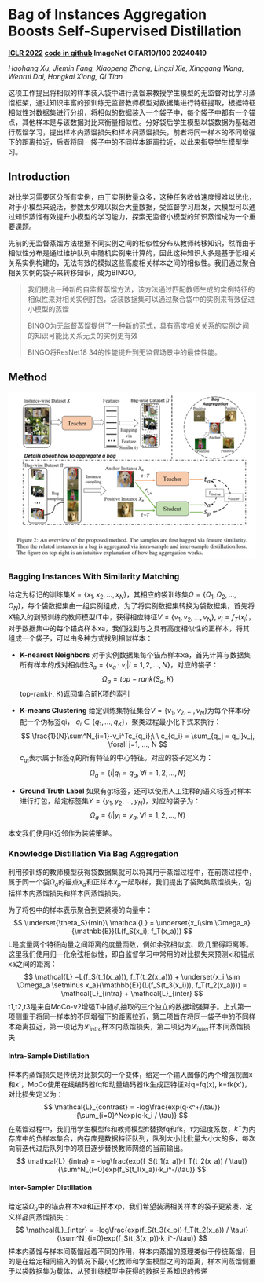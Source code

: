 # Bag of Instances Aggregation Boosts Self-Supervised Distillation

**[ICLR 2022](https://openreview.net/forum?id=N0uJGWDw21d)	[code in github](https://github.com/haohang96/bingo)	ImageNet CIFAR10/100	20240419**

*Haohang Xu, Jiemin Fang, Xiaopeng Zhang, Lingxi Xie, Xinggang Wang, Wenrui Dai, Hongkai Xiong, Qi Tian*

这项工作提出将相似的样本装入袋中进行蒸馏来教授学生模型的无监督对比学习蒸馏框架，通过知识丰富的预训练无监督教师模型对数据集进行特征提取，根据特征相似性对数据集进行分组，将相似的数据装入一个袋子中，每个袋子中都有一个锚点，其他样本是与该数据对比来衡量相似性。分好袋后学生模型以袋数据为基础进行蒸馏学习，提出样本内蒸馏损失和样本间蒸馏损失，前者将同一样本的不同增强下的距离拉近，后者将同一袋子中的不同样本距离拉近，以此来指导学生模型学习。

## Introduction 

对比学习需要区分所有实例，由于实例数量众多，这种任务收敛速度慢难以优化，对于小模型来说活，参数太少难以拟合大量数据，受监督学习启发，大模型可以通过知识蒸馏有效提升小模型的学习能力，探索无监督小模型的知识蒸馏成为一个重要课题。

先前的无监督蒸馏方法根据不同实例之间的相似性分布从教师转移知识，然而由于相似性分布是通过维护队列中随机实例来计算的，因此这种知识大多是基于低相关关系实例构建的，无法有效的模拟这些高度相关样本之间的相似性。我们通过聚合相关实例的袋子来转移知识，成为BINGO。

> 我们提出一种新的自监督蒸馏方法，该方法通过匹配教师生成的实例特征的相似性来对相关实例打包，袋装数据集可以通过聚合袋中的实例来有效促进小模型的蒸馏
>
> BINGO为无监督蒸馏提供了一种新的范式，具有高度相关关系的实例之间的知识可能比关系无关的实例更有效
>
> BINGO将ResNet18 34的性能提升到无监督场景中的最佳性能。

## Method

![image-20240415095459008](imgs/image-20240415095459008.png)

### Bagging Instances With Similarity Matching

给定为标记的训练集$X= \{x_1,x_2, ...,x_N\}$，其相应的袋训练集$\Omega = \{ \Omega_1, \Omega_2, ..., \Omega_N \}$，每个袋数据集由一组实例组成，为了将实例数据集转换为袋数据集，首先将X输入的到预训练的教师模型fT中，获得相应特征$V = \{ v_1, v_2, ..., v_N\}, v_i = f_T(x_i)$，对于数据集中的每个锚点样本xa，我们找到与之具有高度相似性的正样本，将其组成一个袋子，可以由多种方式找到相似样本：

- **K-nearest Neighbors**  对于实例数据集每个锚点样本xa，首先计算与数据集所有样本的成对相似性$S_a = \{ v_a·v_i | i=1, 2, ..., N\}$，对应的袋子：
  $$
  \Omega_a = top-rank(S_a, K)
  $$
  top-rank(·, K)返回集合前K项的索引

- **K-means Clustering**  给定训练集特征集合$V = \{ v_1, v_2, ..., v_N\}$为每个样本i分配一个伪标签qi， $q_i \in \{q_1, ..., q_K\}$，聚类过程最小化下式来执行：
  $$
  \frac{1}{N}\sum^N_{i=1}-v_i^Tc_{q_i};\ \  c_{q_i} = \sum_{q_j = q_i}v_j, \forall j=1, ..., N
  $$
  $c_{q_i}$表示属于标签$q_i$的所有特征的中心特征。对应的袋子定义为：
  $$
  \Omega_a = \{ i|q_i = q_a, \forall i=1, 2, ..., N\}
  $$

- **Ground Truth Label**  如果有gt标签，还可以使用人工注释的语义标签对样本进行打包，给定标签集$Y = \{ y_1, y_2, ..., y_N \}$，对应的袋子为：
  $$
  \Omega_a =\{ i|y_i=y_a, \forall i=1, 2, ..., N\}
  $$

本文我们使用K近邻作为装袋策略。



### Knowledge Distillation Via Bag Aggregation

利用预训练的教师模型获得袋数据集就可以将其用于蒸馏过程中，在前馈过程中，属于同一个袋$\Omega_a$的锚点$x_a$和正样本$x_p$一起取样，我们提出了袋聚集蒸馏损失，包括样本内蒸馏损失和样本间蒸馏损失。

为了将包中的样本表示聚合到更紧凑的向量中：
$$
\underset{\theta_S}{min}\ \mathcal{L} = \underset{x_i\sim \Omega_a}{\mathbb{E}}(L(f_S(x_i), f_T(x_a)))
$$
L是度量两个特征向量之间距离的度量函数，例如余弦相似度、欧几里得距离等。这里我们使用归一化余弦相似性，即自监督学习中常用的对比损失来预测xi和锚点xa之间的距离：
$$
\mathcal{L} =L(f_S(t_1(x_a))), f_T(t_2(x_a))) + \underset{x_i \sim \Omega_a \setminus x_a}{\mathbb{E}}(L(f_S(t_3(x_i))), f_T(t_2(x_a)))) = \mathcal{L}_{intra} + \mathcal{L}_{inter}
$$
t1,t2,t3是来自MoCo-v2增强T中随机抽取的三个独立的数据增强算子。上式第一项侧重于将同一样本的不同增强下的距离拉近，第二项旨在将同一袋子中的不同样本距离拉近，第一项记为$\mathcal{L}_{intra}$样本内蒸馏损失，第二项记为$\mathcal{L}_{inter}$样本间蒸馏损失

#### Intra-Sample Distillation

样本内蒸馏损失是传统对比损失的一个变体，给定一个输入图像的两个增强视图x和x'，MoCo使用在线编码器fq和动量编码器fk生成正特征对q=fq(x), k=fk(x')，对比损失定义为：
$$
\mathcal{L}_{contrast} = -log\frac{exp(q·k^+/\tau)}{\sum_{i=0}^Nexp(q·k_i / \tau)}
$$
在蒸馏过程中，我们用学生模型fs和教师模型ft替换fq和fk，$\tau$为温度系数，$k^-$为内存库中的负样本集合，内存库是数据特征队列，队列大小比批量大小大的多，每次向前迭代过后队列中的项目逐步替换教师网络的当前输出。
$$
\mathcal{L}_{intra} = -log\frac{exp(f_S(t_1(x_a))·f_T(t_2(x_a)) / \tau)}{\sum^N_{i=0}exp(f_S(t_1(x_a))·k_i^-/\tau)}
$$

#### Inter-Sampler Distillation

给定袋$\Omega_a$中的锚点样本xa和正样本xp，我们希望装满相关样本的袋子更紧凑，定义样品间蒸馏损失：
$$
\mathcal{L}_{inter} = -log\frac{exp(f_S(t_3(x_p))·f_T(t_2(x_a)) / \tau)}{\sum^N_{i=0}exp(f_S(t_3(x_p))·k_i^-/\tau)}
$$
样本内蒸馏与样本间蒸馏起着不同的作用，样本内蒸馏的原理类似于传统蒸馏，目的是在给定相同输入的情况下最小化教师和学生模型之间的距离，样本间蒸馏侧重于以袋数据集为载体，从预训练模型中获得的数据关系知识的传递